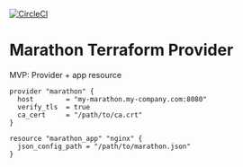 [![CircleCI](https://circleci.com/gh/malnick/terraform-provider-marathon/tree/master.svg?style=svg)](https://circleci.com/gh/malnick/terraform-provider-marathon/tree/master)

# Marathon Terraform Provider
MVP: Provider + app resource

```
provider "marathon" {
  host        = "my-marathon.my-company.com:8080"
  verify_tls  = true
  ca_cert     = "/path/to/ca.crt"
}

resource "marathon_app" "nginx" {
  json_config_path = "/path/to/marathon.json"
}
```
